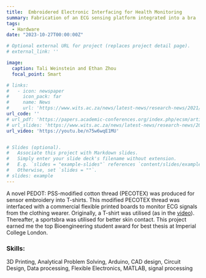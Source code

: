 ```yaml
---
title:  Embroidered Electronic Interfacing for Health Monitoring 
summary: Fabrication of an ECG sensing platform integrated into a bra
tags:
  - Hardware
date: "2023-10-27T00:00:00Z"

# Optional external URL for project (replaces project detail page).
# external_link: ''

image:
  caption: Tali Weinstein and Ethan Zhou
  focal_point: Smart

# links:
#   - icon: newspaper
#     icon_pack: far
#     name: News
#     url: 'https://www.wits.ac.za/news/latest-news/research-news/2021/2021-11/eie-open-day-2021.html
url_code: ''
# url_pdf: 'https://papers.academic-conferences.org/index.php/ecsm/article/view/299'
# url_slides: 'https://www.wits.ac.za/news/latest-news/research-news/2021/2021-11/eie-open-day-2021.html'
url_video: 'https://youtu.be/n75w6wqE1MU'


# Slides (optional).
#   Associate this project with Markdown slides.
#   Simply enter your slide deck's filename without extension.
#   E.g. `slides = "example-slides"` references `content/slides/example-slides.md`.
#   Otherwise, set `slides = ""`.
# slides: example
---
```


A novel PEDOT: PSS-modified cotton thread (PECOTEX) was produced for sensor embroidery into T-shirts. This modified PECOTEX thread was interfaced with a commercial flexible printed boards to monitor ECG signals from the clothing wearer. Originally, a T-shirt was utilised (as in the [video](https://youtu.be/n75w6wqE1MU)). Thereafter, a sportsbra was utilised for better skin contact. This project earned me the top Bioengineering student award for best thesis at Imperial College London. 



### Skills: 
3D Printing, Analytical Problem Solving, Arduino, CAD design, Circuit Design, Data processing, Flexible Electronics, MATLAB, signal processing 
